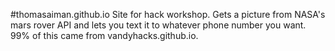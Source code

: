#thomasaiman.github.io 
Site for hack workshop.
Gets a picture from NASA's mars rover API and lets you text it to whatever phone number you want.
99% of this came from vandyhacks.github.io.

